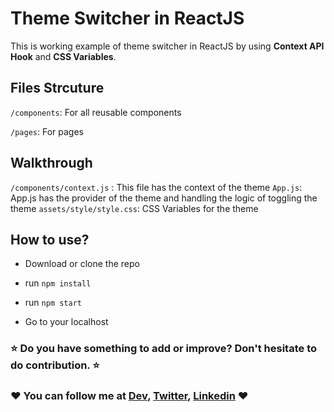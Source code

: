 # Theme Switcher in ReactJS

This is working example of theme switcher in ReactJS by using **Context API Hook** and **CSS Variables**.

## Files Strcuture

`/components`: For all reusable components

`/pages`: For pages

## Walkthrough

`/components/context.js` : This file has the context of the theme
`App.js`: App.js has the provider of the theme and handling the logic of toggling the theme
`assets/style/style.css`: CSS Variables for the theme

## How to use?

- Download or clone the repo

- run `npm install`

- run `npm start`

- Go to your localhost


### :star: Do you have something to add or improve? Don't hesitate to do contribution. :star:


### :heart: You can follow me at [Dev](https://dev.to/hellonehha), [Twitter](https://twitter.com/hellonehha), [Linkedin](https://www.linkedin.com/in/nehha/) :heart: